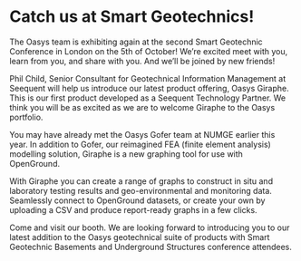 # Catch us at Smart Geotechnics!

The Oasys team is exhibiting again at the second Smart Geotechnic Conference in London on the 5th of October! We’re excited meet with you, learn from you, and share with you. And we’ll be joined by new friends!

Phil Child, Senior Consultant for Geotechnical Information Management at Seequent will help us introduce our latest product offering, Oasys Giraphe. This is our first product developed as a Seequent Technology Partner. We think you will be as excited as we are to welcome Giraphe to the Oasys portfolio.

You may have already met the Oasys Gofer team at NUMGE earlier this year. In addition to Gofer, our reimagined FEA (finite element analysis) modelling solution, Giraphe is a new graphing tool for use with OpenGround.

With Giraphe you can create a range of graphs to construct in situ and laboratory testing results and geo-environmental and monitoring data. Seamlessly connect to OpenGround datasets, or create your own by uploading a CSV and produce report-ready graphs in a few clicks.

Come and visit our booth. We are looking forward to introducing you to our latest addition to the Oasys geotechnical suite of products with Smart Geotechnic Basements and Underground Structures conference attendees.
